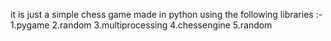 it is just a simple chess game made in python using the following libraries :-
1.pygame
2.random
3.multiprocessing
4.chessengine
5.random
